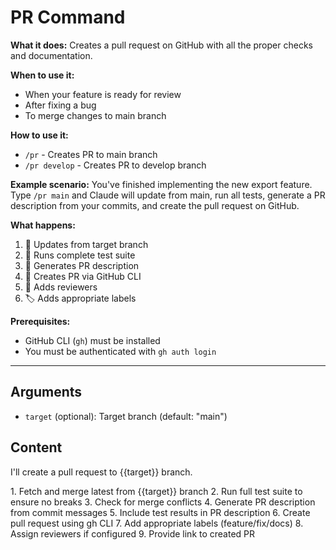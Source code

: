 # PR Command

**What it does:** Creates a pull request on GitHub with all the proper checks and documentation.

**When to use it:**
- When your feature is ready for review
- After fixing a bug
- To merge changes to main branch

**How to use it:**
- `/pr` - Creates PR to main branch
- `/pr develop` - Creates PR to develop branch

**Example scenario:** You've finished implementing the new export feature. Type `/pr main` and Claude will update from main, run all tests, generate a PR description from your commits, and create the pull request on GitHub.

**What happens:**
1. 🔄 Updates from target branch
2. 🧪 Runs complete test suite
3. 📝 Generates PR description
4. 🎯 Creates PR via GitHub CLI
5. 👥 Adds reviewers
6. 🏷️ Adds appropriate labels

**Prerequisites:**
- GitHub CLI (`gh`) must be installed
- You must be authenticated with `gh auth login`

---

## Arguments

- `target` (optional): Target branch (default: "main")

## Content

I'll create a pull request to {{target}} branch.

<task>
1. Fetch and merge latest from {{target}} branch
2. Run full test suite to ensure no breaks
3. Check for merge conflicts
4. Generate PR description from commit messages
5. Include test results in PR description
6. Create pull request using gh CLI
7. Add appropriate labels (feature/fix/docs)
8. Assign reviewers if configured
9. Provide link to created PR
</task>